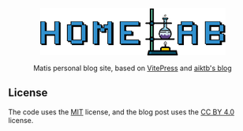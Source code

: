 <div align="center">
    <a href=""><img src="./docs/public/logo.gif" height="96"></a>
	<p>Matis personal blog site, based on <a href="https://vitepress.dev/" target="_blank">VitePress</a> and <a href="https://github.com/aiktb/Rea">aiktb's blog</a></p>
</div>

## License

The code uses the [MIT](https://github.com/Mati-l33t/blog/blob/main/LICENSE-CODE) license, and the blog post uses the [CC BY 4.0](https://github.com/Mati-l33t/blog/blob/main/LICENSE-POST) license.
